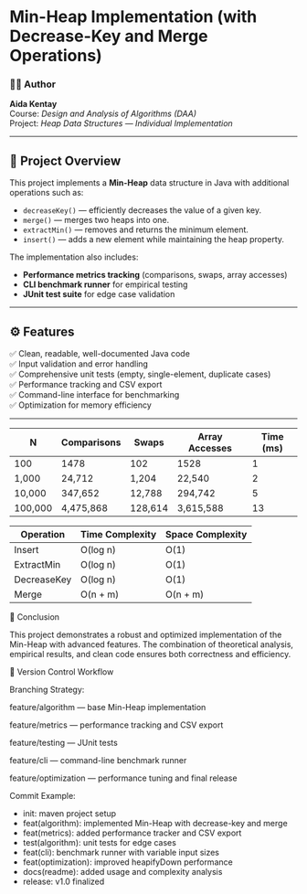 # Min-Heap Implementation (with Decrease-Key and Merge Operations)

### 👩‍💻 Author
**Aida Kentay**  
Course: *Design and Analysis of Algorithms (DAA)*  
Project: *Heap Data Structures — Individual Implementation*

---

## 🧩 Project Overview
This project implements a **Min-Heap** data structure in Java with additional operations such as:
- `decreaseKey()` — efficiently decreases the value of a given key.
- `merge()` — merges two heaps into one.
- `extractMin()` — removes and returns the minimum element.
- `insert()` — adds a new element while maintaining the heap property.

The implementation also includes:
- **Performance metrics tracking** (comparisons, swaps, array accesses)
- **CLI benchmark runner** for empirical testing
- **JUnit test suite** for edge case validation

---

## ⚙️ Features
✅ Clean, readable, well-documented Java code  
✅ Input validation and error handling  
✅ Comprehensive unit tests (empty, single-element, duplicate cases)  
✅ Performance tracking and CSV export  
✅ Command-line interface for benchmarking  
✅ Optimization for memory efficiency  

---

| N       | Comparisons | Swaps   | Array Accesses | Time (ms) |
| ------- | ----------- | ------- | -------------- | --------- |
| 100     | 1478        | 102     | 1528           | 1         |
| 1,000   | 24,712      | 1,204   | 22,540         | 2         |
| 10,000  | 347,652     | 12,788  | 294,742        | 5         |
| 100,000 | 4,475,868   | 128,614 | 3,615,588      | 13        |

| Operation   | Time Complexity | Space Complexity |
| ----------- | --------------- | ---------------- |
| Insert      | O(log n)        | O(1)             |
| ExtractMin  | O(log n)        | O(1)             |
| DecreaseKey | O(log n)        | O(1)             |
| Merge       | O(n + m)        | O(n + m)         |


🏁 Conclusion

This project demonstrates a robust and optimized implementation of the Min-Heap with advanced features.
The combination of theoretical analysis, empirical results, and clean code ensures both correctness and efficiency.

📎 Version Control Workflow

Branching Strategy:

feature/algorithm — base Min-Heap implementation

feature/metrics — performance tracking and CSV export

feature/testing — JUnit tests

feature/cli — command-line benchmark runner

feature/optimization — performance tuning and final release

Commit Example:

- init: maven project setup
- feat(algorithm): implemented Min-Heap with decrease-key and merge
- feat(metrics): added performance tracker and CSV export
- test(algorithm): unit tests for edge cases
- feat(cli): benchmark runner with variable input sizes
- feat(optimization): improved heapifyDown performance
- docs(readme): added usage and complexity analysis
- release: v1.0 finalized
